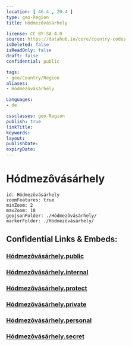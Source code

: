 ```yaml
---
location: [ 46.4 , 20.4 ] 
type: geo-Region
title: Hódmezôvásárhely

license: CC BY-SA 4.0
source: https://datahub.io/core/country-codes
isDeleted: false
isReadOnly: false
draft: false
confidential: public

tags:
- geo/Country/Region
aliases:
- Hódmezôvásárhely

Languages:
- de

cssclasses: geo-Region
publish: true
linkTitle: 
keywords: 
layout: 
publishDate: 
expiryDate: 
---
```


# Hódmezôvásárhely

```leaflet
id: Hódmezôvásárhely
zoomFeatures: true 
minZoom: 2 
maxZoom: 18
geojsonFolder: ./Hódmezôvásárhely/
markerFolder: ./Hódmezôvásárhely/
```


## Confidential Links & Embeds: 

### [Hódmezôvásárhely.public](/_public/\Earth\Continent\Europe\Europe~East\Hungary\Counties~Hungary\Csongrád\counties~CsongrádHódmezôvásárhely.public.md) 

### [Hódmezôvásárhely.internal](/_internal/\Earth\Continent\Europe\Europe~East\Hungary\Counties~Hungary\Csongrád\counties~CsongrádHódmezôvásárhely.internal.md) 

### [Hódmezôvásárhely.protect](/_protect/\Earth\Continent\Europe\Europe~East\Hungary\Counties~Hungary\Csongrád\counties~CsongrádHódmezôvásárhely.protect.md) 

### [Hódmezôvásárhely.private](/_private/\Earth\Continent\Europe\Europe~East\Hungary\Counties~Hungary\Csongrád\counties~CsongrádHódmezôvásárhely.private.md) 

### [Hódmezôvásárhely.personal](/_personal/\Earth\Continent\Europe\Europe~East\Hungary\Counties~Hungary\Csongrád\counties~CsongrádHódmezôvásárhely.personal.md) 

### [Hódmezôvásárhely.secret](/_secret/\Earth\Continent\Europe\Europe~East\Hungary\Counties~Hungary\Csongrád\counties~CsongrádHódmezôvásárhely.secret.md)

